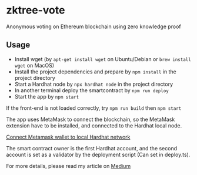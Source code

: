 # zktree-vote
Anonymous voting on Ethereum blockchain using zero knowledge proof

## Usage

- Install wget (by `apt-get install wget` on Ubuntu/Debian or `brew install wget` on MacOS)
- Install the project dependencies and prepare by `npm install` in the project directory
- Start a Hardhat node by `npx hardhat node` in the project directory
- In another terminal deploy the smartcontract by `npm run deploy`
- Start the app by `npm start`

If the front-end is not loaded correctly, try `npm run build` then `npm start`

The app uses MetaMask to connect the blockchain, so the MetaMask extension have to be installed, and connected to the Hardhat local node. 

[Connect Metamask wallet to local Hardhat network](https://medium.com/@kaishinaw/connecting-metamask-with-a-local-hardhat-network-7d8cea604dc6)

The smart contract owner is the first Hardhat account, and the second account is set as a validator by the deployment script (Can set in deploy.ts).

For more details, please read my article on [Medium](https://thebojda.medium.com/how-i-built-an-anonymous-voting-system-on-the-ethereum-blockchain-using-zero-knowledge-proof-d5ab286228fd)
